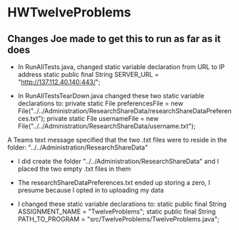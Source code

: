 # HWTwelveProblems

## Changes Joe made to get this to run as far as it does
- In RunAllTests.java, changed static variable declaration from URL to IP address
	static public final String SERVER_URL = "http://137.112.40.140:443/";
	
	
- In RunAllTestsTearDown.java changed these two static variable declarations to:
	private static File preferencesFile = new File("../../Administration/ResearchShareData/researchShareDataPreferences.txt");
	private static File usernameFile = new File("../../Administration/ResearchShareData/username.txt");

A Teams text message specified that the two .txt files were to reside in the folder: "../../Administration/ResearchShareData"

- I did create the folder "../../Administration/ResearchShareData" and I placed the two empty .txt files in them
- The researchShareDataPreferences.txt ended up storing a zero, I presume because I opted in to uploading my data

- I changed these static variable declarations to:
	static public final String ASSIGNMENT_NAME = "TwelveProblems";
	static public final String PATH_TO_PROGRAM = "src/TwelveProblems/TwelveProblems.java";